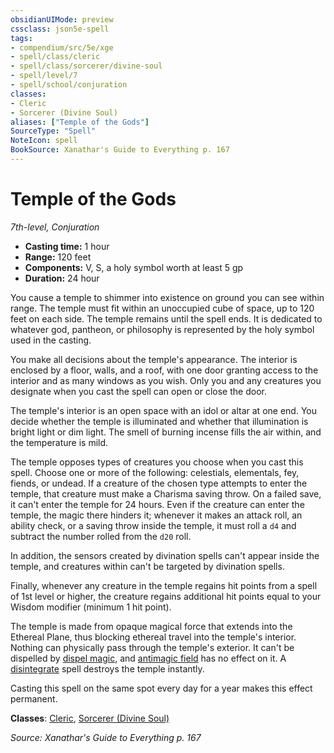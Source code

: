 ```yaml
---
obsidianUIMode: preview
cssclass: json5e-spell
tags:
- compendium/src/5e/xge
- spell/class/cleric
- spell/class/sorcerer/divine-soul
- spell/level/7
- spell/school/conjuration
classes:
- Cleric
- Sorcerer (Divine Soul)
aliases: ["Temple of the Gods"]
SourceType: "Spell"
NoteIcon: spell
BookSource: Xanathar's Guide to Everything p. 167
---
```

# Temple of the Gods
*7th-level, Conjuration*  

- **Casting time:** 1 hour
- **Range:** 120 feet
- **Components:** V, S, a holy symbol worth at least 5 gp
- **Duration:** 24 hour

You cause a temple to shimmer into existence on ground you can see within range. The temple must fit within an unoccupied cube of space, up to 120 feet on each side. The temple remains until the spell ends. It is dedicated to whatever god, pantheon, or philosophy is represented by the holy symbol used in the casting.

You make all decisions about the temple's appearance. The interior is enclosed by a floor, walls, and a roof, with one door granting access to the interior and as many windows as you wish. Only you and any creatures you designate when you cast the spell can open or close the door.

The temple's interior is an open space with an idol or altar at one end. You decide whether the temple is illuminated and whether that illumination is bright light or dim light. The smell of burning incense fills the air within, and the temperature is mild.

The temple opposes types of creatures you choose when you cast this spell. Choose one or more of the following: celestials, elementals, fey, fiends, or undead. If a creature of the chosen type attempts to enter the temple, that creature must make a Charisma saving throw. On a failed save, it can't enter the temple for 24 hours. Even if the creature can enter the temple, the magic there hinders it; whenever it makes an attack roll, an ability check, or a saving throw inside the temple, it must roll a `d4` and subtract the number rolled from the `d20` roll.

In addition, the sensors created by divination spells can't appear inside the temple, and creatures within can't be targeted by divination spells.

Finally, whenever any creature in the temple regains hit points from a spell of 1st level or higher, the creature regains additional hit points equal to your Wisdom modifier (minimum 1 hit point).

The temple is made from opaque magical force that extends into the Ethereal Plane, thus blocking ethereal travel into the temple's interior. Nothing can physically pass through the temple's exterior. It can't be dispelled by [dispel magic](/2-Mechanics/CLI/spells/dispel-magic.md), and [antimagic field](/2-Mechanics/CLI/spells/antimagic-field.md) has no effect on it. A [disintegrate](/2-Mechanics/CLI/spells/disintegrate.md) spell destroys the temple instantly.

Casting this spell on the same spot every day for a year makes this effect permanent.

**Classes**: [Cleric](/2-Mechanics/CLI/classes/cleric.md), [Sorcerer (Divine Soul)](/2-Mechanics/CLI/classes/sorcerer-divine-soul-xge.md)

*Source: Xanathar's Guide to Everything p. 167*